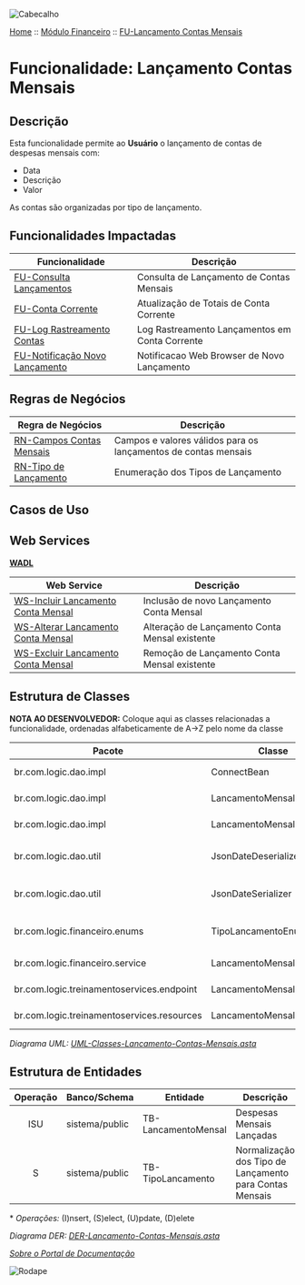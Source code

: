 ![Cabecalho](../../ReadMe-Anexos/Cabecalho.png)

[Home](../../ReadMe.md) :: [Módulo Financeiro](../Modulo-Financeiro.md) :: [FU-Lançamento Contas Mensais](FU-Lancamento-Contas-Mensais/FU-Lancamento-Contas-Mensais.md)


# Funcionalidade: Lançamento Contas Mensais

## Descrição

Esta funcionalidade permite ao **Usuário** o lançamento de contas de despesas mensais com:
- Data
- Descrição
- Valor

As contas são organizadas por tipo de lançamento.

## Funcionalidades Impactadas

| Funcionalidade                                                                                     | Descrição                                      |
|----------------------------------------------------------------------------------------------------|------------------------------------------------|
| [FU-Consulta Lançamentos](../FU-Consulta-Lancamentos/FU-Consulta-Lancamentos.md)                      | Consulta de Lançamento de Contas Mensais       |
| [FU-Conta Corrente](../FU-Conta-Corrente/FU-Conta-Corrente.md)                                        | Atualização de Totais de Conta Corrente        |
| [FU-Log Rastreamento Contas](../FU-Log-Rastreamento-Contas/FU-Log-Rastreamento-Contas.md)             | Log Rastreamento Lançamentos em Conta Corrente |
| [FU-Notificação Novo Lançamento](../FU-Notificacao-Novo-Lancamento/FU-Notificacao-Novo-Lancamento.md) | Notificacao Web Browser de Novo Lançamento     |

## Regras de Negócios

| Regra de Negócios                                                       | Descrição                                                      |
|-------------------------------------------------------------------------|----------------------------------------------------------------|
| [RN-Campos Contas Mensais](Regras-de-Negocios/RN-Campos-Contas-Mensais.md) | Campos e valores válidos para os lançamentos de contas mensais |
| [RN-Tipo de Lançamento](Regras-de-Negocios/RN-Tipo-de-Lancamento.md)       | Enumeração dos Tipos de Lançamento                             |

## Casos de Uso

## Web Services

**[WADL](Web-Services/WADL.md)**

| Web Service                                                                              | Descrição                                      |
|------------------------------------------------------------------------------------------|------------------------------------------------|
| [WS-Incluir Lancamento Conta Mensal](Web-Services/WS-Incluir-Lancamento-Conta-Mensal.md) | Inclusão de novo Lançamento Conta Mensal       |
| [WS-Alterar Lancamento Conta Mensal](Web-Services/WS-Alterar-Lancamento-Conta-Mensal.md) | Alteração de Lançamento Conta Mensal existente |
| [WS-Excluir Lancamento Conta Mensal](Web-Services/WS-Excluir-Lancamento-Conta-Mensal.md) | Remoção de Lançamento Conta Mensal existente   |

## Estrutura de Classes

**NOTA AO DESENVOLVEDOR:** Coloque aqui as classes relacionadas a funcionalidade, ordenadas alfabeticamente de A->Z pelo nome da classe

| Pacote                                     | Classe                | Descrição                       |
|--------------------------------------------|-----------------------|---------------------------------|
| br.com.logic.dao.impl                      | ConnectBean              | Injeção do Datasource        |
| br.com.logic.dao.impl                      | LancamentoMensalBean     | DAO dos Lançamentos          |
| br.com.logic.dao.impl                      | LancamentoMensalModel    | Entidade dos Lancamentos     |
| br.com.logic.dao.util                      | JsonDateDeserializer     | Conversor de datas do Json   |
| br.com.logic.dao.util                      | JsonDateSerializer       | Conversor de datas do Json   |
| br.com.logic.financeiro.enums              | TipoLancamentoEnum       | Tipos de Lançamentos válidos |
| br.com.logic.financeiro.service            | LancamentoMensalService  | Valida regras de negócio     |
| br.com.logic.treinamentoservices.endpoint  | LancamentoMensalEndpoint | Endpoint REST                |
| br.com.logic.treinamentoservices.resources | LancamentoMensalResource | Serviços REST                |

_Diagrama UML: [UML-Classes-Lancamento-Contas-Mensais.asta](FU-Lancamento-Contas-Mensais-Anexos/UML-Classes-Lancamento-Contas-Mensais.asta)_

## Estrutura de Entidades

| Operação | Banco/Schema   | Entidade         | Descrição                                               |
|:--------:|----------------|------------------|---------------------------------------------------------|
|   ISU    | sistema/public | TB-LancamentoMensal | Despesas Mensais Lançadas                               |
|    S     | sistema/public | TB-TipoLancamento   | Normalização dos Tipo de Lançamento para Contas Mensais |

\* _Operações:_ (I)nsert, (S)elect, (U)pdate, (D)elete

_Diagrama DER: [DER-Lancamento-Contas-Mensais.asta](FU-Lancamento-Contas-Mensais-Anexos/DER-Lancamento-Contas-Mensais.asta)_

_[Sobre o Portal de Documentação](../../About/About.md)_


![Rodape](../../ReadMe-Anexos/Rodape.png)
